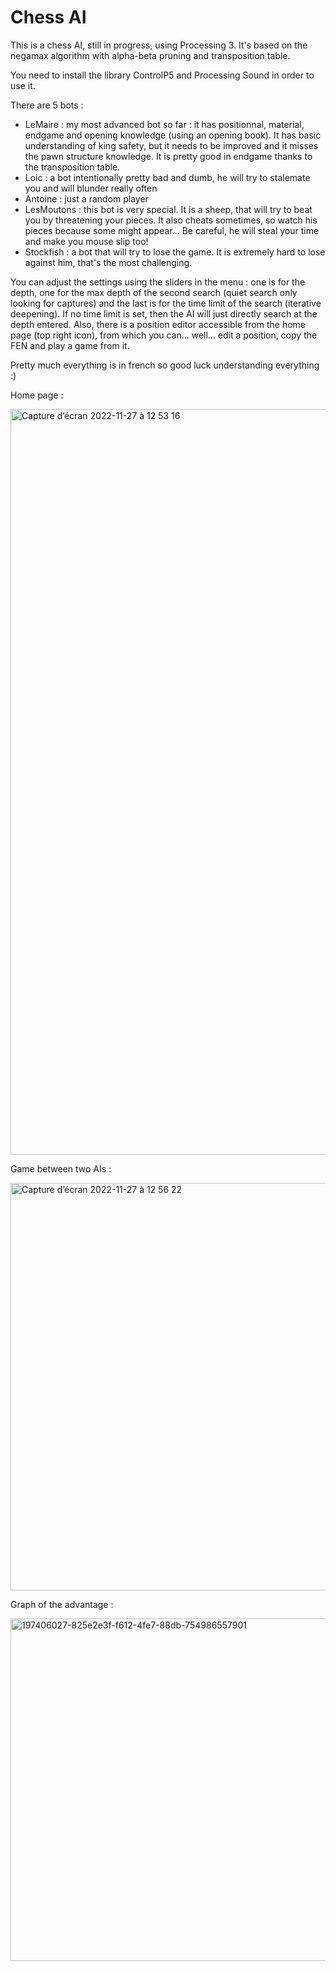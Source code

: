 # Chess AI
This is a chess AI, still in progress, using Processing 3. It's based on the negamax algorithm with alpha-beta pruning and transposition table.

You need to install the library ControlP5 and Processing Sound in order to use it.

There are 5 bots :
 - LeMaire : my most advanced bot so far : it has positionnal, material, endgame and opening knowledge (using an opening book). It has basic understanding of king safety, but it needs to be improved and it misses the pawn structure knowledge. It is pretty good in endgame thanks to the transposition table.
 - Loic : a bot intentionally pretty bad and dumb, he will try to stalemate you and will blunder really often
 - Antoine : just a random player
 - LesMoutons : this bot is very special. It is a sheep, that will try to beat you by threatening your pieces. It also cheats sometimes, so watch his pieces because some might appear... Be careful, he will steal your time and make you mouse slip too!
 - Stockfish : a bot that will try to lose the game. It is extremely hard to lose against him, that's the most challenging.
 
 You can adjust the settings using the sliders in the menu : one is for the depth, one for the max depth of the second search (quiet search only looking for captures) and the last is for the time limit of the search (iterative deepening). If no time limit is set, then the AI will just directly search at the depth entered.
 Also, there is a position editor accessible from the home page (top right icon), from which you can... well... edit a position, copy the FEN and play a game from it.

Pretty much everything is in french so good luck understanding everything :)
 
 
Home page :

<img width="1193" alt="Capture d’écran 2022-11-27 à 12 53 16" src="https://user-images.githubusercontent.com/107322964/204137021-a3bcbc62-46c4-49ed-82e8-27b38cbaa9f2.png">

Game between two AIs :

<img width="652" alt="Capture d’écran 2022-11-27 à 12 56 22" src="https://user-images.githubusercontent.com/107322964/204137014-6cff8840-31c6-4f46-afa4-d2563cadb84e.png">

Graph of the advantage : 

<img width="548" alt="197406027-825e2e3f-f612-4fe7-88db-754986557901" src="https://user-images.githubusercontent.com/107322964/204137008-bf4686e1-7f9f-4b4d-991d-6ec15dfbd851.png">
